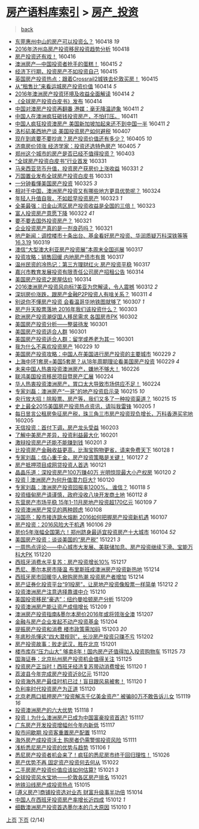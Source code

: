 [房产语料库索引](../../README.md)  > [房产_投资](房产_投资.md)
====
> [back](../README.md)

- [东莞惠州中山的房产可以投资么？](http://jkwz.applinzi.com/ittc/6822462574951924741.html#%E4%B8%9C%E8%8E%9E%E6%83%A0%E5%B7%9E%E4%B8%AD%E5%B1%B1%E7%9A%84%E6%88%BF%E4%BA%A7%E5%8F%AF%E4%BB%A5%E6%8A%95%E8%B5%84%E4%B9%88%EF%BC%9F) 160418 *19* 
- [2016年济州岛房产投资移民投资趋势分析](http://jkwz.applinzi.com/ittc/6822366670785872900.html#2016%E5%B9%B4%E6%B5%8E%E5%B7%9E%E5%B2%9B%E6%88%BF%E4%BA%A7%E6%8A%95%E8%B5%84%E7%A7%BB%E6%B0%91%E6%8A%95%E8%B5%84%E8%B6%8B%E5%8A%BF%E5%88%86%E6%9E%90) 160418  
- [房产投资还有戏！](http://jkwz.applinzi.com/ittc/6820731053824017412.html#%E6%88%BF%E4%BA%A7%E6%8A%95%E8%B5%84%E8%BF%98%E6%9C%89%E6%88%8F%EF%BC%81) 160416  
- [澳洲房产—中国投资者抢手的蛋糕！](http://jkwz.applinzi.com/ittc/6821358476794004485.html#%E6%BE%B3%E6%B4%B2%E6%88%BF%E4%BA%A7%E2%80%94%E4%B8%AD%E5%9B%BD%E6%8A%95%E8%B5%84%E8%80%85%E6%8A%A2%E6%89%8B%E7%9A%84%E8%9B%8B%E7%B3%95%EF%BC%81) 160415 *2* 
- [经济下行期，投资房产不如投资自己](http://jkwz.applinzi.com/ittc/6821320463821046788.html#%E7%BB%8F%E6%B5%8E%E4%B8%8B%E8%A1%8C%E6%9C%9F%EF%BC%8C%E6%8A%95%E8%B5%84%E6%88%BF%E4%BA%A7%E4%B8%8D%E5%A6%82%E6%8A%95%E8%B5%84%E8%87%AA%E5%B7%B1) 160415  
- [英国房产投资热点：跟着Crossrail2城铁去伦敦买房！](http://jkwz.applinzi.com/ittc/6821035300541170692.html#%E8%8B%B1%E5%9B%BD%E6%88%BF%E4%BA%A7%E6%8A%95%E8%B5%84%E7%83%AD%E7%82%B9%EF%BC%9A%E8%B7%9F%E7%9D%80Crossrail2%E5%9F%8E%E9%93%81%E5%8E%BB%E4%BC%A6%E6%95%A6%E4%B9%B0%E6%88%BF%EF%BC%81) 160415  
- [从“租售比”来看运城房产投资价值](http://jkwz.applinzi.com/ittc/6821043542180758532.html#%E4%BB%8E%E2%80%9C%E7%A7%9F%E5%94%AE%E6%AF%94%E2%80%9D%E6%9D%A5%E7%9C%8B%E8%BF%90%E5%9F%8E%E6%88%BF%E4%BA%A7%E6%8A%95%E8%B5%84%E4%BB%B7%E5%80%BC) 160414 *5* 
- [2016年澳洲房产投资环境及收益全面解读](http://jkwz.applinzi.com/ittc/6820950558013654020.html#2016%E5%B9%B4%E6%BE%B3%E6%B4%B2%E6%88%BF%E4%BA%A7%E6%8A%95%E8%B5%84%E7%8E%AF%E5%A2%83%E5%8F%8A%E6%94%B6%E7%9B%8A%E5%85%A8%E9%9D%A2%E8%A7%A3%E8%AF%BB) 160414 *2* 
- [《全球房产投资白皮书》发布](http://jkwz.applinzi.com/ittc/6820905273975636997.html#%E3%80%8A%E5%85%A8%E7%90%83%E6%88%BF%E4%BA%A7%E6%8A%95%E8%B5%84%E7%99%BD%E7%9A%AE%E4%B9%A6%E3%80%8B%E5%8F%91%E5%B8%83) 160414  
- [中国对澳房产投资再翻番 港媒：毫无降温迹象](http://jkwz.applinzi.com/ittc/6819875463841203205.html#%E4%B8%AD%E5%9B%BD%E5%AF%B9%E6%BE%B3%E6%88%BF%E4%BA%A7%E6%8A%95%E8%B5%84%E5%86%8D%E7%BF%BB%E7%95%AA+%E6%B8%AF%E5%AA%92%EF%BC%9A%E6%AF%AB%E6%97%A0%E9%99%8D%E6%B8%A9%E8%BF%B9%E8%B1%A1) 160411 *2* 
- [中国人在澳洲疯狂砸钱投资房产，不怕打压。](http://jkwz.applinzi.com/ittc/6819849687158752261.html#%E4%B8%AD%E5%9B%BD%E4%BA%BA%E5%9C%A8%E6%BE%B3%E6%B4%B2%E7%96%AF%E7%8B%82%E7%A0%B8%E9%92%B1%E6%8A%95%E8%B5%84%E6%88%BF%E4%BA%A7%EF%BC%8C%E4%B8%8D%E6%80%95%E6%89%93%E5%8E%8B%E3%80%82) 160411  
- [中国人疯狂投资澳房产 美国新加坡加起来还不到中国一半](http://jkwz.applinzi.com/ittc/6819822338329543685.html#%E4%B8%AD%E5%9B%BD%E4%BA%BA%E7%96%AF%E7%8B%82%E6%8A%95%E8%B5%84%E6%BE%B3%E6%88%BF%E4%BA%A7+%E7%BE%8E%E5%9B%BD%E6%96%B0%E5%8A%A0%E5%9D%A1%E5%8A%A0%E8%B5%B7%E6%9D%A5%E8%BF%98%E4%B8%8D%E5%88%B0%E4%B8%AD%E5%9B%BD%E4%B8%80%E5%8D%8A) 160411 *2* 
- [洛杉矶美西地产谈 美国投资房产如何避税](http://jkwz.applinzi.com/ittc/6818261224332461061.html#%E6%B4%9B%E6%9D%89%E7%9F%B6%E7%BE%8E%E8%A5%BF%E5%9C%B0%E4%BA%A7%E8%B0%88+%E7%BE%8E%E5%9B%BD%E6%8A%95%E8%B5%84%E6%88%BF%E4%BA%A7%E5%A6%82%E4%BD%95%E9%81%BF%E7%A8%8E) 160407  
- [现在到底要不要抄底？房产投资价值还有多少？](http://jkwz.applinzi.com/ittc/6817666032130851845.html#%E7%8E%B0%E5%9C%A8%E5%88%B0%E5%BA%95%E8%A6%81%E4%B8%8D%E8%A6%81%E6%8A%84%E5%BA%95%EF%BC%9F%E6%88%BF%E4%BA%A7%E6%8A%95%E8%B5%84%E4%BB%B7%E5%80%BC%E8%BF%98%E6%9C%89%E5%A4%9A%E5%B0%91%EF%BC%9F) 160405 *10* 
- [济南房价领涨 经济学家：投资还选特色房产](http://jkwz.applinzi.com/ittc/6817607204928488452.html#%E6%B5%8E%E5%8D%97%E6%88%BF%E4%BB%B7%E9%A2%86%E6%B6%A8+%E7%BB%8F%E6%B5%8E%E5%AD%A6%E5%AE%B6%EF%BC%9A%E6%8A%95%E8%B5%84%E8%BF%98%E9%80%89%E7%89%B9%E8%89%B2%E6%88%BF%E4%BA%A7) 160405 *7* 
- [郑州这个城市的房产是否已经不值得投资？](http://jkwz.applinzi.com/ittc/6812061534897308676.html#%E9%83%91%E5%B7%9E%E8%BF%99%E4%B8%AA%E5%9F%8E%E5%B8%82%E7%9A%84%E6%88%BF%E4%BA%A7%E6%98%AF%E5%90%A6%E5%B7%B2%E7%BB%8F%E4%B8%8D%E5%80%BC%E5%BE%97%E6%8A%95%E8%B5%84%EF%BC%9F) 160403  
- [“全球房产投资白皮书”行业首发](http://jkwz.applinzi.com/ittc/6815800050105975813.html#%E2%80%9C%E5%85%A8%E7%90%83%E6%88%BF%E4%BA%A7%E6%8A%95%E8%B5%84%E7%99%BD%E7%9A%AE%E4%B9%A6%E2%80%9D%E8%A1%8C%E4%B8%9A%E9%A6%96%E5%8F%91) 160331  
- [马来西亚货币升值，投资房产获房价上涨收益](http://jkwz.applinzi.com/ittc/6815786835250775045.html#%E9%A9%AC%E6%9D%A5%E8%A5%BF%E4%BA%9A%E8%B4%A7%E5%B8%81%E5%8D%87%E5%80%BC%EF%BC%8C%E6%8A%95%E8%B5%84%E6%88%BF%E4%BA%A7%E8%8E%B7%E6%88%BF%E4%BB%B7%E4%B8%8A%E6%B6%A8%E6%94%B6%E7%9B%8A) 160331 *2* 
- [万国置业发布全球房产投资白皮书](http://jkwz.applinzi.com/ittc/6815574017545077764.html#%E4%B8%87%E5%9B%BD%E7%BD%AE%E4%B8%9A%E5%8F%91%E5%B8%83%E5%85%A8%E7%90%83%E6%88%BF%E4%BA%A7%E6%8A%95%E8%B5%84%E7%99%BD%E7%9A%AE%E4%B9%A6) 160331  
- [一分钟看懂美国房产投资](http://jkwz.applinzi.com/ittc/6813490628713251844.html#%E4%B8%80%E5%88%86%E9%92%9F%E7%9C%8B%E6%87%82%E7%BE%8E%E5%9B%BD%E6%88%BF%E4%BA%A7%E6%8A%95%E8%B5%84) 160325 *3* 
- [相对于中国，澳洲房产投资又有哪些地方更具优势呢？](http://jkwz.applinzi.com/ittc/6813091092752761860.html#%E7%9B%B8%E5%AF%B9%E4%BA%8E%E4%B8%AD%E5%9B%BD%EF%BC%8C%E6%BE%B3%E6%B4%B2%E6%88%BF%E4%BA%A7%E6%8A%95%E8%B5%84%E5%8F%88%E6%9C%89%E5%93%AA%E4%BA%9B%E5%9C%B0%E6%96%B9%E6%9B%B4%E5%85%B7%E4%BC%98%E5%8A%BF%E5%91%A2%EF%BC%9F) 160324  
- [年轻人升值自我，不如趁早投资房产](http://jkwz.applinzi.com/ittc/6812775194015826948.html#%E5%B9%B4%E8%BD%BB%E4%BA%BA%E5%8D%87%E5%80%BC%E8%87%AA%E6%88%91%EF%BC%8C%E4%B8%8D%E5%A6%82%E8%B6%81%E6%97%A9%E6%8A%95%E8%B5%84%E6%88%BF%E4%BA%A7) 160323 *1* 
- [全美最强：旧金山湾区房产投资收益是全国的三倍！](http://jkwz.applinzi.com/ittc/6812792536984716292.html#%E5%85%A8%E7%BE%8E%E6%9C%80%E5%BC%BA%EF%BC%9A%E6%97%A7%E9%87%91%E5%B1%B1%E6%B9%BE%E5%8C%BA%E6%88%BF%E4%BA%A7%E6%8A%95%E8%B5%84%E6%94%B6%E7%9B%8A%E6%98%AF%E5%85%A8%E5%9B%BD%E7%9A%84%E4%B8%89%E5%80%8D%EF%BC%81) 160323  
- [富人投资房产意愿下降](http://jkwz.applinzi.com/ittc/6812344104843215877.html#%E5%AF%8C%E4%BA%BA%E6%8A%95%E8%B5%84%E6%88%BF%E4%BA%A7%E6%84%8F%E6%84%BF%E4%B8%8B%E9%99%8D) 160322 *41* 
- [要不要去国外投资房产？](http://jkwz.applinzi.com/ittc/6812115599693972484.html#%E8%A6%81%E4%B8%8D%E8%A6%81%E5%8E%BB%E5%9B%BD%E5%A4%96%E6%8A%95%E8%B5%84%E6%88%BF%E4%BA%A7%EF%BC%9F) 160321  
- [企业投资房产真的是一剂良药吗？](http://jkwz.applinzi.com/ittc/6812059954986877957.html#%E4%BC%81%E4%B8%9A%E6%8A%95%E8%B5%84%E6%88%BF%E4%BA%A7%E7%9C%9F%E7%9A%84%E6%98%AF%E4%B8%80%E5%89%82%E8%89%AF%E8%8D%AF%E5%90%97%EF%BC%9F) 160321  
- [地产新闻：调控楼市十条出台、基金看好房产投资、华润质疑万科深铁等等16.3.19](http://jkwz.applinzi.com/ittc/6811211559162348548.html#%E5%9C%B0%E4%BA%A7%E6%96%B0%E9%97%BB%EF%BC%9A%E8%B0%83%E6%8E%A7%E6%A5%BC%E5%B8%82%E5%8D%81%E6%9D%A1%E5%87%BA%E5%8F%B0%E3%80%81%E5%9F%BA%E9%87%91%E7%9C%8B%E5%A5%BD%E6%88%BF%E4%BA%A7%E6%8A%95%E8%B5%84%E3%80%81%E5%8D%8E%E6%B6%A6%E8%B4%A8%E7%96%91%E4%B8%87%E7%A7%91%E6%B7%B1%E9%93%81%E7%AD%89%E7%AD%8916.3.19) 160319  
- [澳信“大型澳大利亚房产投资展”本周末全国巡展](http://jkwz.applinzi.com/ittc/6810496899974956036.html#%E6%BE%B3%E4%BF%A1%E2%80%9C%E5%A4%A7%E5%9E%8B%E6%BE%B3%E5%A4%A7%E5%88%A9%E4%BA%9A%E6%88%BF%E4%BA%A7%E6%8A%95%E8%B5%84%E5%B1%95%E2%80%9D%E6%9C%AC%E5%91%A8%E6%9C%AB%E5%85%A8%E5%9B%BD%E5%B7%A1%E5%B1%95) 160317  
- [投资攻略：销售回缓 内地房产债市有景](http://jkwz.applinzi.com/ittc/6810466192439378948.html#%E6%8A%95%E8%B5%84%E6%94%BB%E7%95%A5%EF%BC%9A%E9%94%80%E5%94%AE%E5%9B%9E%E7%BC%93+%E5%86%85%E5%9C%B0%E6%88%BF%E4%BA%A7%E5%80%BA%E5%B8%82%E6%9C%89%E6%99%AF) 160317  
- [温州民资的冷热记：第三方理财红火 房产投资平稳](http://jkwz.applinzi.com/ittc/6810445455280309252.html#%E6%B8%A9%E5%B7%9E%E6%B0%91%E8%B5%84%E7%9A%84%E5%86%B7%E7%83%AD%E8%AE%B0%EF%BC%9A%E7%AC%AC%E4%B8%89%E6%96%B9%E7%90%86%E8%B4%A2%E7%BA%A2%E7%81%AB+%E6%88%BF%E4%BA%A7%E6%8A%95%E8%B5%84%E5%B9%B3%E7%A8%B3) 160317  
- [嘉兴市教育发展投资有限责任公司房产招租公告](http://jkwz.applinzi.com/ittc/6809434135898620932.html#%E5%98%89%E5%85%B4%E5%B8%82%E6%95%99%E8%82%B2%E5%8F%91%E5%B1%95%E6%8A%95%E8%B5%84%E6%9C%89%E9%99%90%E8%B4%A3%E4%BB%BB%E5%85%AC%E5%8F%B8%E6%88%BF%E4%BA%A7%E6%8B%9B%E7%A7%9F%E5%85%AC%E5%91%8A) 160314  
- [美国房产投资之房屋估价](http://jkwz.applinzi.com/ittc/6809398557878518788.html#%E7%BE%8E%E5%9B%BD%E6%88%BF%E4%BA%A7%E6%8A%95%E8%B5%84%E4%B9%8B%E6%88%BF%E5%B1%8B%E4%BC%B0%E4%BB%B7) 160314  
- [2016澳洲房产投资风向标?美亚为您解读，令人震撼](http://jkwz.applinzi.com/ittc/6808663097384371205.html#2016%E6%BE%B3%E6%B4%B2%E6%88%BF%E4%BA%A7%E6%8A%95%E8%B5%84%E9%A3%8E%E5%90%91%E6%A0%87%3F%E7%BE%8E%E4%BA%9A%E4%B8%BA%E6%82%A8%E8%A7%A3%E8%AF%BB%EF%BC%8C%E4%BB%A4%E4%BA%BA%E9%9C%87%E6%92%BC) 160312 *2* 
- [深圳房价涨跌，跟房产金融P2P投资人有啥关系？](http://jkwz.applinzi.com/ittc/6808340760919278596.html#%E6%B7%B1%E5%9C%B3%E6%88%BF%E4%BB%B7%E6%B6%A8%E8%B7%8C%EF%BC%8C%E8%B7%9F%E6%88%BF%E4%BA%A7%E9%87%91%E8%9E%8DP2P%E6%8A%95%E8%B5%84%E4%BA%BA%E6%9C%89%E5%95%A5%E5%85%B3%E7%B3%BB%EF%BC%9F) 160311 *4* 
- [别说你不懂房产投资 会看温哥华地铁图就够了](http://jkwz.applinzi.com/ittc/6806824254670636036.html#%E5%88%AB%E8%AF%B4%E4%BD%A0%E4%B8%8D%E6%87%82%E6%88%BF%E4%BA%A7%E6%8A%95%E8%B5%84+%E4%BC%9A%E7%9C%8B%E6%B8%A9%E5%93%A5%E5%8D%8E%E5%9C%B0%E9%93%81%E5%9B%BE%E5%B0%B1%E5%A4%9F%E4%BA%86) 160307 *1* 
- [房产升天股票落地 2016年我们该投资什么？](http://jkwz.applinzi.com/ittc/6804637206715040773.html#%E6%88%BF%E4%BA%A7%E5%8D%87%E5%A4%A9%E8%82%A1%E7%A5%A8%E8%90%BD%E5%9C%B0+2016%E5%B9%B4%E6%88%91%E4%BB%AC%E8%AF%A5%E6%8A%95%E8%B5%84%E4%BB%80%E4%B9%88%EF%BC%9F) 160303  
- [欧洲房产投资潮促国人移民需求 各国房市PK](http://jkwz.applinzi.com/ittc/6805016674537309189.html#%E6%AC%A7%E6%B4%B2%E6%88%BF%E4%BA%A7%E6%8A%95%E8%B5%84%E6%BD%AE%E4%BF%83%E5%9B%BD%E4%BA%BA%E7%A7%BB%E6%B0%91%E9%9C%80%E6%B1%82+%E5%90%84%E5%9B%BD%E6%88%BF%E5%B8%82PK) 160302  
- [美国房产投资分析——整装待发](http://jkwz.applinzi.com/ittc/6804676110021297156.html#%E7%BE%8E%E5%9B%BD%E6%88%BF%E4%BA%A7%E6%8A%95%E8%B5%84%E5%88%86%E6%9E%90%E2%80%94%E2%80%94%E6%95%B4%E8%A3%85%E5%BE%85%E5%8F%91) 160301  
- [美国房产投资适合人群](http://jkwz.applinzi.com/ittc/6804634971197146116.html#%E7%BE%8E%E5%9B%BD%E6%88%BF%E4%BA%A7%E6%8A%95%E8%B5%84%E9%80%82%E5%90%88%E4%BA%BA%E7%BE%A4) 160301  
- [美国房产投资适合人群：留学或养老为其一](http://jkwz.applinzi.com/ittc/6804205003505927172.html#%E7%BE%8E%E5%9B%BD%E6%88%BF%E4%BA%A7%E6%8A%95%E8%B5%84%E9%80%82%E5%90%88%E4%BA%BA%E7%BE%A4%EF%BC%9A%E7%95%99%E5%AD%A6%E6%88%96%E5%85%BB%E8%80%81%E4%B8%BA%E5%85%B6%E4%B8%80) 160301  
- [我为什么不喜欢投资房产](http://jkwz.applinzi.com/ittc/6804209474818540549.html#%E6%88%91%E4%B8%BA%E4%BB%80%E4%B9%88%E4%B8%8D%E5%96%9C%E6%AC%A2%E6%8A%95%E8%B5%84%E6%88%BF%E4%BA%A7) 160229 *10* 
- [美国房产投资攻略：中国人在美国进行房产投资的主要城市](http://jkwz.applinzi.com/ittc/6804202468938351620.html#%E7%BE%8E%E5%9B%BD%E6%88%BF%E4%BA%A7%E6%8A%95%E8%B5%84%E6%94%BB%E7%95%A5%EF%BC%9A%E4%B8%AD%E5%9B%BD%E4%BA%BA%E5%9C%A8%E7%BE%8E%E5%9B%BD%E8%BF%9B%E8%A1%8C%E6%88%BF%E4%BA%A7%E6%8A%95%E8%B5%84%E7%9A%84%E4%B8%BB%E8%A6%81%E5%9F%8E%E5%B8%82) 160229 *2* 
- [上海中环1套房=美国5套房？从18年周期理论看美国房产投资](http://jkwz.applinzi.com/ittc/6804200588350850052.html#%E4%B8%8A%E6%B5%B7%E4%B8%AD%E7%8E%AF1%E5%A5%97%E6%88%BF%3D%E7%BE%8E%E5%9B%BD5%E5%A5%97%E6%88%BF%EF%BC%9F%E4%BB%8E18%E5%B9%B4%E5%91%A8%E6%9C%9F%E7%90%86%E8%AE%BA%E7%9C%8B%E7%BE%8E%E5%9B%BD%E6%88%BF%E4%BA%A7%E6%8A%95%E8%B5%84) 160229 *4* 
- [未来中国人热衷投资澳洲房产，嫌地不够大！](http://jkwz.applinzi.com/ittc/6803156561430053892.html#%E6%9C%AA%E6%9D%A5%E4%B8%AD%E5%9B%BD%E4%BA%BA%E7%83%AD%E8%A1%B7%E6%8A%95%E8%B5%84%E6%BE%B3%E6%B4%B2%E6%88%BF%E4%BA%A7%EF%BC%8C%E5%AB%8C%E5%9C%B0%E4%B8%8D%E5%A4%9F%E5%A4%A7%EF%BC%81) 160226  
- [联鸿美国投资移民项目暨房产汇展](http://jkwz.applinzi.com/ittc/6802431393774699524.html#%E8%81%94%E9%B8%BF%E7%BE%8E%E5%9B%BD%E6%8A%95%E8%B5%84%E7%A7%BB%E6%B0%91%E9%A1%B9%E7%9B%AE%E6%9A%A8%E6%88%BF%E4%BA%A7%E6%B1%87%E5%B1%95) 160224  
- [华人热衷投资澳洲房产，胃口太大导致市场供应不足！](http://jkwz.applinzi.com/ittc/6802347004688598021.html#%E5%8D%8E%E4%BA%BA%E7%83%AD%E8%A1%B7%E6%8A%95%E8%B5%84%E6%BE%B3%E6%B4%B2%E6%88%BF%E4%BA%A7%EF%BC%8C%E8%83%83%E5%8F%A3%E5%A4%AA%E5%A4%A7%E5%AF%BC%E8%87%B4%E5%B8%82%E5%9C%BA%E4%BE%9B%E5%BA%94%E4%B8%8D%E8%B6%B3%EF%BC%81) 160224  
- [专家刘磊：澳洲房产“一哥”的地产投资启示录](http://jkwz.applinzi.com/ittc/6798992854076621829.html#%E4%B8%93%E5%AE%B6%E5%88%98%E7%A3%8A%EF%BC%9A%E6%BE%B3%E6%B4%B2%E6%88%BF%E4%BA%A7%E2%80%9C%E4%B8%80%E5%93%A5%E2%80%9D%E7%9A%84%E5%9C%B0%E4%BA%A7%E6%8A%95%E8%B5%84%E5%90%AF%E7%A4%BA%E5%BD%95) 160215 *10* 
- [央行放大招！除股票、房产等，我们又多了一种投资渠道？](http://jkwz.applinzi.com/ittc/6798978628138304517.html#%E5%A4%AE%E8%A1%8C%E6%94%BE%E5%A4%A7%E6%8B%9B%EF%BC%81%E9%99%A4%E8%82%A1%E7%A5%A8%E3%80%81%E6%88%BF%E4%BA%A7%E7%AD%89%EF%BC%8C%E6%88%91%E4%BB%AC%E5%8F%88%E5%A4%9A%E4%BA%86%E4%B8%80%E7%A7%8D%E6%8A%95%E8%B5%84%E6%B8%A0%E9%81%93%EF%BC%9F) 160215 *15* 
- [史上最全2015美国房产投资热点资讯，请叫我雷锋](http://jkwz.applinzi.com/ittc/6794937468210119685.html#%E5%8F%B2%E4%B8%8A%E6%9C%80%E5%85%A82015%E7%BE%8E%E5%9B%BD%E6%88%BF%E4%BA%A7%E6%8A%95%E8%B5%84%E7%83%AD%E7%82%B9%E8%B5%84%E8%AE%AF%EF%BC%8C%E8%AF%B7%E5%8F%AB%E6%88%91%E9%9B%B7%E9%94%8B) 160205 *1* 
- [每日昱言公租房免征房产税，珠三角三市房产投资现负增长，万科香港买宅地](http://jkwz.applinzi.com/ittc/6795237243346224132.html#%E6%AF%8F%E6%97%A5%E6%98%B1%E8%A8%80%E5%85%AC%E7%A7%9F%E6%88%BF%E5%85%8D%E5%BE%81%E6%88%BF%E4%BA%A7%E7%A8%8E%EF%BC%8C%E7%8F%A0%E4%B8%89%E8%A7%92%E4%B8%89%E5%B8%82%E6%88%BF%E4%BA%A7%E6%8A%95%E8%B5%84%E7%8E%B0%E8%B4%9F%E5%A2%9E%E9%95%BF%EF%BC%8C%E4%B8%87%E7%A7%91%E9%A6%99%E6%B8%AF%E4%B9%B0%E5%AE%85%E5%9C%B0) 160205  
- [天信投资：首付下调，房产龙头受益](http://jkwz.applinzi.com/ittc/6794560651930371077.html#%E5%A4%A9%E4%BF%A1%E6%8A%95%E8%B5%84%EF%BC%9A%E9%A6%96%E4%BB%98%E4%B8%8B%E8%B0%83%EF%BC%8C%E6%88%BF%E4%BA%A7%E9%BE%99%E5%A4%B4%E5%8F%97%E7%9B%8A) 160203  
- [了解中美房产差异，投资利益最大化](http://jkwz.applinzi.com/ittc/6793931212083168260.html#%E4%BA%86%E8%A7%A3%E4%B8%AD%E7%BE%8E%E6%88%BF%E4%BA%A7%E5%B7%AE%E5%BC%82%EF%BC%8C%E6%8A%95%E8%B5%84%E5%88%A9%E7%9B%8A%E6%9C%80%E5%A4%A7%E5%8C%96) 160201  
- [激辩投资房产还能不能赚到钱](http://jkwz.applinzi.com/ittc/6793650488071422981.html#%E6%BF%80%E8%BE%A9%E6%8A%95%E8%B5%84%E6%88%BF%E4%BA%A7%E8%BF%98%E8%83%BD%E4%B8%8D%E8%83%BD%E8%B5%9A%E5%88%B0%E9%92%B1) 160201 *3* 
- [比投资房产金融收益更高，比淘宝购物更省，请来免费天下](http://jkwz.applinzi.com/ittc/6792328285358916612.html#%E6%AF%94%E6%8A%95%E8%B5%84%E6%88%BF%E4%BA%A7%E9%87%91%E8%9E%8D%E6%94%B6%E7%9B%8A%E6%9B%B4%E9%AB%98%EF%BC%8C%E6%AF%94%E6%B7%98%E5%AE%9D%E8%B4%AD%E7%89%A9%E6%9B%B4%E7%9C%81%EF%BC%8C%E8%AF%B7%E6%9D%A5%E5%85%8D%E8%B4%B9%E5%A4%A9%E4%B8%8B) 160128 *1* 
- [专家刘磊：信心重于金，房产投资策略是关键！](http://jkwz.applinzi.com/ittc/6791930613233878021.html#%E4%B8%93%E5%AE%B6%E5%88%98%E7%A3%8A%EF%BC%9A%E4%BF%A1%E5%BF%83%E9%87%8D%E4%BA%8E%E9%87%91%EF%BC%8C%E6%88%BF%E4%BA%A7%E6%8A%95%E8%B5%84%E7%AD%96%E7%95%A5%E6%98%AF%E5%85%B3%E9%94%AE%EF%BC%81) 160127 *2* 
- [房产抵押项目成网贷投资人首选](http://jkwz.applinzi.com/ittc/6789816708307092485.html#%E6%88%BF%E4%BA%A7%E6%8A%B5%E6%8A%BC%E9%A1%B9%E7%9B%AE%E6%88%90%E7%BD%91%E8%B4%B7%E6%8A%95%E8%B5%84%E4%BA%BA%E9%A6%96%E9%80%89) 160121  
- [晶晶乐道：深投资房产100万赚40万 光明惊现最大小产权房](http://jkwz.applinzi.com/ittc/6789405616258941956.html#%E6%99%B6%E6%99%B6%E4%B9%90%E9%81%93%EF%BC%9A%E6%B7%B1%E6%8A%95%E8%B5%84%E6%88%BF%E4%BA%A7100%E4%B8%87%E8%B5%9A40%E4%B8%87+%E5%85%89%E6%98%8E%E6%83%8A%E7%8E%B0%E6%9C%80%E5%A4%A7%E5%B0%8F%E4%BA%A7%E6%9D%83%E6%88%BF) 160120 *2* 
- [投资 | 澳洲房产为何升值潜力巨大?](http://jkwz.applinzi.com/ittc/6789030139266597892.html#%E6%8A%95%E8%B5%84+%7C+%E6%BE%B3%E6%B4%B2%E6%88%BF%E4%BA%A7%E4%B8%BA%E4%BD%95%E5%8D%87%E5%80%BC%E6%BD%9C%E5%8A%9B%E5%B7%A8%E5%A4%A7%3F) 160120  
- [专家刘磊：澳洲房产投资回报率1200%， 谁信？](http://jkwz.applinzi.com/ittc/6788596237423100933.html#%E4%B8%93%E5%AE%B6%E5%88%98%E7%A3%8A%EF%BC%9A%E6%BE%B3%E6%B4%B2%E6%88%BF%E4%BA%A7%E6%8A%95%E8%B5%84%E5%9B%9E%E6%8A%A5%E7%8E%871200%25%EF%BC%8C+%E8%B0%81%E4%BF%A1%EF%BC%9F) 160118 *5* 
- [投资缅甸房产请谨慎，政府没收八块开发商土地](http://jkwz.applinzi.com/ittc/6786355736871437317.html#%E6%8A%95%E8%B5%84%E7%BC%85%E7%94%B8%E6%88%BF%E4%BA%A7%E8%AF%B7%E8%B0%A8%E6%85%8E%EF%BC%8C%E6%94%BF%E5%BA%9C%E6%B2%A1%E6%94%B6%E5%85%AB%E5%9D%97%E5%BC%80%E5%8F%91%E5%95%86%E5%9C%9F%E5%9C%B0) 160112 *8* 
- [东营房产市场平稳 15年1-11月房地产投资超170亿元](http://jkwz.applinzi.com/ittc/6785251253349254149.html#%E4%B8%9C%E8%90%A5%E6%88%BF%E4%BA%A7%E5%B8%82%E5%9C%BA%E5%B9%B3%E7%A8%B3+15%E5%B9%B41-11%E6%9C%88%E6%88%BF%E5%9C%B0%E4%BA%A7%E6%8A%95%E8%B5%84%E8%B6%85170%E4%BA%BF%E5%85%83) 160109 *7* 
- [投资澳洲房产常见的两种顾虑](http://jkwz.applinzi.com/ittc/6784994634233299972.html#%E6%8A%95%E8%B5%84%E6%BE%B3%E6%B4%B2%E6%88%BF%E4%BA%A7%E5%B8%B8%E8%A7%81%E7%9A%84%E4%B8%A4%E7%A7%8D%E9%A1%BE%E8%99%91) 160108  
- [冯国亮：股市接连跳水熔断 2016如何把握房产投资新机遇](http://jkwz.applinzi.com/ittc/6784654382104839173.html#%E5%86%AF%E5%9B%BD%E4%BA%AE%EF%BC%9A%E8%82%A1%E5%B8%82%E6%8E%A5%E8%BF%9E%E8%B7%B3%E6%B0%B4%E7%86%94%E6%96%AD+2016%E5%A6%82%E4%BD%95%E6%8A%8A%E6%8F%A1%E6%88%BF%E4%BA%A7%E6%8A%95%E8%B5%84%E6%96%B0%E6%9C%BA%E9%81%87) 160107  
- [房产投资：2016风险大于机遇](http://jkwz.applinzi.com/ittc/6784122698435396612.html#%E6%88%BF%E4%BA%A7%E6%8A%95%E8%B5%84%EF%BC%9A2016%E9%A3%8E%E9%99%A9%E5%A4%A7%E4%BA%8E%E6%9C%BA%E9%81%87) 160106 *29* 
- [房价5年涨幅全国第六！郑州跻身最适宜投资房产十大城市](http://jkwz.applinzi.com/ittc/6783408810165273605.html#%E6%88%BF%E4%BB%B75%E5%B9%B4%E6%B6%A8%E5%B9%85%E5%85%A8%E5%9B%BD%E7%AC%AC%E5%85%AD%EF%BC%81%E9%83%91%E5%B7%9E%E8%B7%BB%E8%BA%AB%E6%9C%80%E9%80%82%E5%AE%9C%E6%8A%95%E8%B5%84%E6%88%BF%E4%BA%A7%E5%8D%81%E5%A4%A7%E5%9F%8E%E5%B8%82) 160104 *52* 
- [美国房产投资：谈谈美国的“房产税”](http://jkwz.applinzi.com/ittc/6778309441036485636.html#%E7%BE%8E%E5%9B%BD%E6%88%BF%E4%BA%A7%E6%8A%95%E8%B5%84%EF%BC%9A%E8%B0%88%E8%B0%88%E7%BE%8E%E5%9B%BD%E7%9A%84%E2%80%9C%E6%88%BF%E4%BA%A7%E7%A8%8E%E2%80%9D) 151221 *3* 
- [一周热点评论——中心城市大发展、美联储加息、房产投资继续下滑、宝能万科大PK](http://jkwz.applinzi.com/ittc/6777797356724683781.html#%E4%B8%80%E5%91%A8%E7%83%AD%E7%82%B9%E8%AF%84%E8%AE%BA%E2%80%94%E2%80%94%E4%B8%AD%E5%BF%83%E5%9F%8E%E5%B8%82%E5%A4%A7%E5%8F%91%E5%B1%95%E3%80%81%E7%BE%8E%E8%81%94%E5%82%A8%E5%8A%A0%E6%81%AF%E3%80%81%E6%88%BF%E4%BA%A7%E6%8A%95%E8%B5%84%E7%BB%A7%E7%BB%AD%E4%B8%8B%E6%BB%91%E3%80%81%E5%AE%9D%E8%83%BD%E4%B8%87%E7%A7%91%E5%A4%A7PK) 151220  
- [西班牙消费水平复苏：房产投资增长10%](http://jkwz.applinzi.com/ittc/6776832905309586437.html#%E8%A5%BF%E7%8F%AD%E7%89%99%E6%B6%88%E8%B4%B9%E6%B0%B4%E5%B9%B3%E5%A4%8D%E8%8B%8F%EF%BC%9A%E6%88%BF%E4%BA%A7%E6%8A%95%E8%B5%84%E5%A2%9E%E9%95%BF10%25) 151217  
- [悉尼、墨尔本房市降温 布里斯班成澳洲房产投资新热地](http://jkwz.applinzi.com/ittc/6775724976997139461.html#%E6%82%89%E5%B0%BC%E3%80%81%E5%A2%A8%E5%B0%94%E6%9C%AC%E6%88%BF%E5%B8%82%E9%99%8D%E6%B8%A9+%E5%B8%83%E9%87%8C%E6%96%AF%E7%8F%AD%E6%88%90%E6%BE%B3%E6%B4%B2%E6%88%BF%E4%BA%A7%E6%8A%95%E8%B5%84%E6%96%B0%E7%83%AD%E5%9C%B0) 151214  
- [西班牙房市回暖华人掀购房热潮 投资房产者增加](http://jkwz.applinzi.com/ittc/6775621127883981829.html#%E8%A5%BF%E7%8F%AD%E7%89%99%E6%88%BF%E5%B8%82%E5%9B%9E%E6%9A%96%E5%8D%8E%E4%BA%BA%E6%8E%80%E8%B4%AD%E6%88%BF%E7%83%AD%E6%BD%AE+%E6%8A%95%E8%B5%84%E6%88%BF%E4%BA%A7%E8%80%85%E5%A2%9E%E5%8A%A0) 151214  
- [房产证券化投资平台“91投房”，让房地产投资像股票一样简单](http://jkwz.applinzi.com/ittc/6774871290309772292.html#%E6%88%BF%E4%BA%A7%E8%AF%81%E5%88%B8%E5%8C%96%E6%8A%95%E8%B5%84%E5%B9%B3%E5%8F%B0%E2%80%9C91%E6%8A%95%E6%88%BF%E2%80%9D%EF%BC%8C%E8%AE%A9%E6%88%BF%E5%9C%B0%E4%BA%A7%E6%8A%95%E8%B5%84%E5%83%8F%E8%82%A1%E7%A5%A8%E4%B8%80%E6%A0%B7%E7%AE%80%E5%8D%95) 151212 *2* 
- [投资澳洲房产注意选择靠谱中介](http://jkwz.applinzi.com/ittc/6774209360083551236.html#%E6%8A%95%E8%B5%84%E6%BE%B3%E6%B4%B2%E6%88%BF%E4%BA%A7%E6%B3%A8%E6%84%8F%E9%80%89%E6%8B%A9%E9%9D%A0%E8%B0%B1%E4%B8%AD%E4%BB%8B) 151210  
- [美国投资移民“豪选”：纽约曼哈顿房产分析](http://jkwz.applinzi.com/ittc/6773855078117278724.html#%E7%BE%8E%E5%9B%BD%E6%8A%95%E8%B5%84%E7%A7%BB%E6%B0%91%E2%80%9C%E8%B1%AA%E9%80%89%E2%80%9D%EF%BC%9A%E7%BA%BD%E7%BA%A6%E6%9B%BC%E5%93%88%E9%A1%BF%E6%88%BF%E4%BA%A7%E5%88%86%E6%9E%90) 151209  
- [投资澳洲房产能让资产成倍增长](http://jkwz.applinzi.com/ittc/6773832353952826372.html#%E6%8A%95%E8%B5%84%E6%BE%B3%E6%B4%B2%E6%88%BF%E4%BA%A7%E8%83%BD%E8%AE%A9%E8%B5%84%E4%BA%A7%E6%88%90%E5%80%8D%E5%A2%9E%E9%95%BF) 151209 *1* 
- [澳洲房产投资指南&amp;墨尔本房价2016年或将领涨全澳](http://jkwz.applinzi.com/ittc/6773125987730719748.html#%E6%BE%B3%E6%B4%B2%E6%88%BF%E4%BA%A7%E6%8A%95%E8%B5%84%E6%8C%87%E5%8D%97%26amp%3B%E5%A2%A8%E5%B0%94%E6%9C%AC%E6%88%BF%E4%BB%B72016%E5%B9%B4%E6%88%96%E5%B0%86%E9%A2%86%E6%B6%A8%E5%85%A8%E6%BE%B3) 151207  
- [金融与房产企业发起不动产投资基金](http://jkwz.applinzi.com/ittc/6771904300305613829.html#%E9%87%91%E8%9E%8D%E4%B8%8E%E6%88%BF%E4%BA%A7%E4%BC%81%E4%B8%9A%E5%8F%91%E8%B5%B7%E4%B8%8D%E5%8A%A8%E4%BA%A7%E6%8A%95%E8%B5%84%E5%9F%BA%E9%87%91) 151204  
- [提振房产投资和消费 楼市政策需加码](http://jkwz.applinzi.com/ittc/6771382313946711044.html#%E6%8F%90%E6%8C%AF%E6%88%BF%E4%BA%A7%E6%8A%95%E8%B5%84%E5%92%8C%E6%B6%88%E8%B4%B9+%E6%A5%BC%E5%B8%82%E6%94%BF%E7%AD%96%E9%9C%80%E5%8A%A0%E7%A0%81) 151203 *20* 
- [年底秒杀懂这“四大潜规则”，长沙房产投资只赚不亏](http://jkwz.applinzi.com/ittc/6771174544811492356.html#%E5%B9%B4%E5%BA%95%E7%A7%92%E6%9D%80%E6%87%82%E8%BF%99%E2%80%9C%E5%9B%9B%E5%A4%A7%E6%BD%9C%E8%A7%84%E5%88%99%E2%80%9D%EF%BC%8C%E9%95%BF%E6%B2%99%E6%88%BF%E4%BA%A7%E6%8A%95%E8%B5%84%E5%8F%AA%E8%B5%9A%E4%B8%8D%E4%BA%8F) 151202  
- [房产投资故事：败走武汉，胜在北京](http://jkwz.applinzi.com/ittc/6770913052455339013.html#%E6%88%BF%E4%BA%A7%E6%8A%95%E8%B5%84%E6%95%85%E4%BA%8B%EF%BC%9A%E8%B4%A5%E8%B5%B0%E6%AD%A6%E6%B1%89%EF%BC%8C%E8%83%9C%E5%9C%A8%E5%8C%97%E4%BA%AC) 151201  
- [楼市库存“压力山大” 够卖8年！国内房产还值得加入投资购物车](http://jkwz.applinzi.com/ittc/6768653901217940485.html#%E6%A5%BC%E5%B8%82%E5%BA%93%E5%AD%98%E2%80%9C%E5%8E%8B%E5%8A%9B%E5%B1%B1%E5%A4%A7%E2%80%9D+%E5%A4%9F%E5%8D%968%E5%B9%B4%EF%BC%81%E5%9B%BD%E5%86%85%E6%88%BF%E4%BA%A7%E8%BF%98%E5%80%BC%E5%BE%97%E5%8A%A0%E5%85%A5%E6%8A%95%E8%B5%84%E8%B4%AD%E7%89%A9%E8%BD%A6) 151125 *73* 
- [国海证券：北京杭州房产投资机会值得关注](http://jkwz.applinzi.com/ittc/6768540493147538436.html#%E5%9B%BD%E6%B5%B7%E8%AF%81%E5%88%B8%EF%BC%9A%E5%8C%97%E4%BA%AC%E6%9D%AD%E5%B7%9E%E6%88%BF%E4%BA%A7%E6%8A%95%E8%B5%84%E6%9C%BA%E4%BC%9A%E5%80%BC%E5%BE%97%E5%85%B3%E6%B3%A8) 151125  
- [投资房产正当时！西班牙经济复苏带动消费增长](http://jkwz.applinzi.com/ittc/6766820837982471173.html#%E6%8A%95%E8%B5%84%E6%88%BF%E4%BA%A7%E6%AD%A3%E5%BD%93%E6%97%B6%EF%BC%81%E8%A5%BF%E7%8F%AD%E7%89%99%E7%BB%8F%E6%B5%8E%E5%A4%8D%E8%8B%8F%E5%B8%A6%E5%8A%A8%E6%B6%88%E8%B4%B9%E5%A2%9E%E9%95%BF) 151120 *1* 
- [荔波县今年完成房产投资近8亿元](http://jkwz.applinzi.com/ittc/6766802205189604357.html#%E8%8D%94%E6%B3%A2%E5%8E%BF%E4%BB%8A%E5%B9%B4%E5%AE%8C%E6%88%90%E6%88%BF%E4%BA%A7%E6%8A%95%E8%B5%84%E8%BF%918%E4%BA%BF%E5%85%83) 151120  
- [投资海外房产最佳时机已过！盲目跟风易被套！](http://jkwz.applinzi.com/ittc/6766723488157271044.html#%E6%8A%95%E8%B5%84%E6%B5%B7%E5%A4%96%E6%88%BF%E4%BA%A7%E6%9C%80%E4%BD%B3%E6%97%B6%E6%9C%BA%E5%B7%B2%E8%BF%87%EF%BC%81%E7%9B%B2%E7%9B%AE%E8%B7%9F%E9%A3%8E%E6%98%93%E8%A2%AB%E5%A5%97%EF%BC%81) 151120 *1* 
- [负利率时代投资房产为正道](http://jkwz.applinzi.com/ittc/6766630247491699716.html#%E8%B4%9F%E5%88%A9%E7%8E%87%E6%97%B6%E4%BB%A3%E6%8A%95%E8%B5%84%E6%88%BF%E4%BA%A7%E4%B8%BA%E6%AD%A3%E9%81%93) 151120  
- [北京老两口抵押房产“投资解冻千亿美金资产” 被骗80万不敢告诉儿女](http://jkwz.applinzi.com/ittc/6766457612023628805.html#%E5%8C%97%E4%BA%AC%E8%80%81%E4%B8%A4%E5%8F%A3%E6%8A%B5%E6%8A%BC%E6%88%BF%E4%BA%A7%E2%80%9C%E6%8A%95%E8%B5%84%E8%A7%A3%E5%86%BB%E5%8D%83%E4%BA%BF%E7%BE%8E%E9%87%91%E8%B5%84%E4%BA%A7%E2%80%9D+%E8%A2%AB%E9%AA%9780%E4%B8%87%E4%B8%8D%E6%95%A2%E5%91%8A%E8%AF%89%E5%84%BF%E5%A5%B3) 151119 *16* 
- [投资澳洲房产的六大优势](http://jkwz.applinzi.com/ittc/6765961820783510533.html#%E6%8A%95%E8%B5%84%E6%BE%B3%E6%B4%B2%E6%88%BF%E4%BA%A7%E7%9A%84%E5%85%AD%E5%A4%A7%E4%BC%98%E5%8A%BF) 151118 *1* 
- [投资丨为什么澳洲房产已成为中国富豪投资首选?](http://jkwz.applinzi.com/ittc/6765663087852258309.html#%E6%8A%95%E8%B5%84%E4%B8%A8%E4%B8%BA%E4%BB%80%E4%B9%88%E6%BE%B3%E6%B4%B2%E6%88%BF%E4%BA%A7%E5%B7%B2%E6%88%90%E4%B8%BA%E4%B8%AD%E5%9B%BD%E5%AF%8C%E8%B1%AA%E6%8A%95%E8%B5%84%E9%A6%96%E9%80%89%3F) 151117  
- [广东房产开发投资增幅创今年内新低](http://jkwz.applinzi.com/ittc/6765516362462266372.html#%E5%B9%BF%E4%B8%9C%E6%88%BF%E4%BA%A7%E5%BC%80%E5%8F%91%E6%8A%95%E8%B5%84%E5%A2%9E%E5%B9%85%E5%88%9B%E4%BB%8A%E5%B9%B4%E5%86%85%E6%96%B0%E4%BD%8E) 151117  
- [股市间歇期 投资客重置房产配置](http://jkwz.applinzi.com/ittc/6763821685669364740.html#%E8%82%A1%E5%B8%82%E9%97%B4%E6%AD%87%E6%9C%9F+%E6%8A%95%E8%B5%84%E5%AE%A2%E9%87%8D%E7%BD%AE%E6%88%BF%E4%BA%A7%E9%85%8D%E7%BD%AE) 151112  
- [海外房产成投资沃土 购房者仍需警惕投资风险](http://jkwz.applinzi.com/ittc/6763446152322352132.html#%E6%B5%B7%E5%A4%96%E6%88%BF%E4%BA%A7%E6%88%90%E6%8A%95%E8%B5%84%E6%B2%83%E5%9C%9F+%E8%B4%AD%E6%88%BF%E8%80%85%E4%BB%8D%E9%9C%80%E8%AD%A6%E6%83%95%E6%8A%95%E8%B5%84%E9%A3%8E%E9%99%A9) 151111  
- [浅析悉尼房产投资的优势与趋势](http://jkwz.applinzi.com/ittc/6761531931108049924.html#%E6%B5%85%E6%9E%90%E6%82%89%E5%B0%BC%E6%88%BF%E4%BA%A7%E6%8A%95%E8%B5%84%E7%9A%84%E4%BC%98%E5%8A%BF%E4%B8%8E%E8%B6%8B%E5%8A%BF) 151106 *1* 
- [悉尼房产投资者机会来了！疯狂的悉尼房市终于回归理性！](http://jkwz.applinzi.com/ittc/6757494264561255429.html#%E6%82%89%E5%B0%BC%E6%88%BF%E4%BA%A7%E6%8A%95%E8%B5%84%E8%80%85%E6%9C%BA%E4%BC%9A%E6%9D%A5%E4%BA%86%EF%BC%81%E7%96%AF%E7%8B%82%E7%9A%84%E6%82%89%E5%B0%BC%E6%88%BF%E5%B8%82%E7%BB%88%E4%BA%8E%E5%9B%9E%E5%BD%92%E7%90%86%E6%80%A7%EF%BC%81) 151026  
- [房产优势不再 固定资产投资何去何从](http://jkwz.applinzi.com/ittc/6755994732565922821.html#%E6%88%BF%E4%BA%A7%E4%BC%98%E5%8A%BF%E4%B8%8D%E5%86%8D+%E5%9B%BA%E5%AE%9A%E8%B5%84%E4%BA%A7%E6%8A%95%E8%B5%84%E4%BD%95%E5%8E%BB%E4%BD%95%E4%BB%8E) 151022  
- [二手房房产投资价值应该如何估算?](http://jkwz.applinzi.com/ittc/6755570634608952325.html#%E4%BA%8C%E6%89%8B%E6%88%BF%E6%88%BF%E4%BA%A7%E6%8A%95%E8%B5%84%E4%BB%B7%E5%80%BC%E5%BA%94%E8%AF%A5%E5%A6%82%E4%BD%95%E4%BC%B0%E7%AE%97%3F) 151021 *3* 
- [全球投资风水宝地——伦敦各区房产排名](http://jkwz.applinzi.com/ittc/6755633092023895045.html#%E5%85%A8%E7%90%83%E6%8A%95%E8%B5%84%E9%A3%8E%E6%B0%B4%E5%AE%9D%E5%9C%B0%E2%80%94%E2%80%94%E4%BC%A6%E6%95%A6%E5%90%84%E5%8C%BA%E6%88%BF%E4%BA%A7%E6%8E%92%E5%90%8D) 151021  
- [地铁沿线房产成投资热点](http://jkwz.applinzi.com/ittc/6753245687207085060.html#%E5%9C%B0%E9%93%81%E6%B2%BF%E7%BA%BF%E6%88%BF%E4%BA%A7%E6%88%90%E6%8A%95%E8%B5%84%E7%83%AD%E7%82%B9) 151015  
- [[遵义房产]商铺投资选对业态 财富升级事半功倍](http://jkwz.applinzi.com/ittc/6753047113690088452.html#%5B%E9%81%B5%E4%B9%89%E6%88%BF%E4%BA%A7%5D%E5%95%86%E9%93%BA%E6%8A%95%E8%B5%84%E9%80%89%E5%AF%B9%E4%B8%9A%E6%80%81+%E8%B4%A2%E5%AF%8C%E5%8D%87%E7%BA%A7%E4%BA%8B%E5%8D%8A%E5%8A%9F%E5%80%8D) 151014  
- [中国人在西班牙投资房产率增长近四成](http://jkwz.applinzi.com/ittc/6752339238655378436.html#%E4%B8%AD%E5%9B%BD%E4%BA%BA%E5%9C%A8%E8%A5%BF%E7%8F%AD%E7%89%99%E6%8A%95%E8%B5%84%E6%88%BF%E4%BA%A7%E7%8E%87%E5%A2%9E%E9%95%BF%E8%BF%91%E5%9B%9B%E6%88%90) 151012 *1* 
- [细数澳洲房产投资首选墨尔本的几大原因](http://jkwz.applinzi.com/ittc/6751590376748221444.html#%E7%BB%86%E6%95%B0%E6%BE%B3%E6%B4%B2%E6%88%BF%E4%BA%A7%E6%8A%95%E8%B5%84%E9%A6%96%E9%80%89%E5%A2%A8%E5%B0%94%E6%9C%AC%E7%9A%84%E5%87%A0%E5%A4%A7%E5%8E%9F%E5%9B%A0) 151010 *1* 


 [上页](房产_投资3.md) [下页](房产_投资1.md)          (2/14)